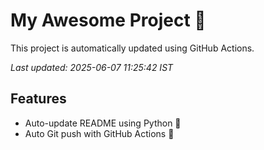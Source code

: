 # My Awesome Project 🚀

This project is automatically updated using GitHub Actions.

_Last updated: 2025-06-07 11:25:42 IST_

## Features
- Auto-update README using Python 🐍
- Auto Git push with GitHub Actions 🤖
